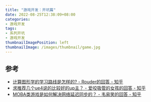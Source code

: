 ```yaml
---
title: "游戏开发：开坑篇"
date: 2022-08-25T12:38:09+08:00
categories:
- 游戏开发
tags:
- 系列开坑
- 游戏开发
thumbnailImagePosition: left
thumbnailImage: /images/thumbnail/game.jpg
---
```


<!--more-->

## 参考
- [计算图形学的学习路线是怎样的? - Rouder的回答 - 知乎](https://www.zhihu.com/question/432165526/answer/2297836253)
- [求推荐几个ue4说的比较好的up主？ - 爱咬吸管的女孩的回答 - 知乎](https://www.zhihu.com/question/449922740/answer/1805637279)
- [MOBA类游戏是如何解决网络延迟同步的？ - 韦易笑的回答 - 知乎](https://www.zhihu.com/question/36258781/answer/98944369)